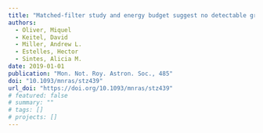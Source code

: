 ```yaml
---
title: "Matched-filter study and energy budget suggest no detectable gravitational-wave 'extended emission' from GW170817"
authors:
  - Oliver, Miquel
  - Keitel, David
  - Miller, Andrew L.
  - Estelles, Hector
  - Sintes, Alicia M.
date: 2019-01-01
publication: "Mon. Not. Roy. Astron. Soc., 485"
doi: "10.1093/mnras/stz439"
url_doi: "https://doi.org/10.1093/mnras/stz439"
# featured: false
# summary: ""
# tags: []
# projects: []
---
```

